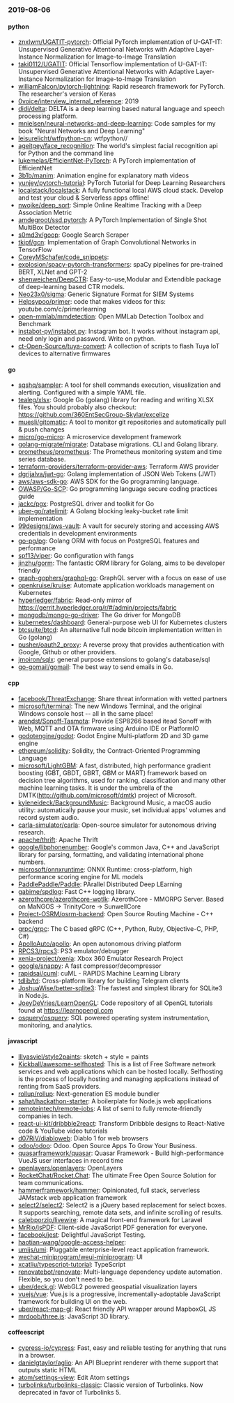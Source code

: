 ### 2019-08-06

#### python
* [znxlwm/UGATIT-pytorch](https://github.com/znxlwm/UGATIT-pytorch): Official PyTorch implementation of U-GAT-IT: Unsupervised Generative Attentional Networks with Adaptive Layer-Instance Normalization for Image-to-Image Translation
* [taki0112/UGATIT](https://github.com/taki0112/UGATIT): Official Tensorflow implementation of U-GAT-IT: Unsupervised Generative Attentional Networks with Adaptive Layer-Instance Normalization for Image-to-Image Translation
* [williamFalcon/pytorch-lightning](https://github.com/williamFalcon/pytorch-lightning): Rapid research framework for PyTorch. The researcher's version of Keras
* [0voice/interview_internal_reference](https://github.com/0voice/interview_internal_reference): 2019
* [didi/delta](https://github.com/didi/delta): DELTA is a deep learning based natural language and speech processing platform.
* [mnielsen/neural-networks-and-deep-learning](https://github.com/mnielsen/neural-networks-and-deep-learning): Code samples for my book "Neural Networks and Deep Learning"
* [leisurelicht/wtfpython-cn](https://github.com/leisurelicht/wtfpython-cn): wtfpython// 
* [ageitgey/face_recognition](https://github.com/ageitgey/face_recognition): The world's simplest facial recognition api for Python and the command line
* [lukemelas/EfficientNet-PyTorch](https://github.com/lukemelas/EfficientNet-PyTorch): A PyTorch implementation of EfficientNet
* [3b1b/manim](https://github.com/3b1b/manim): Animation engine for explanatory math videos
* [yunjey/pytorch-tutorial](https://github.com/yunjey/pytorch-tutorial): PyTorch Tutorial for Deep Learning Researchers
* [localstack/localstack](https://github.com/localstack/localstack):  A fully functional local AWS cloud stack. Develop and test your cloud & Serverless apps offline!
* [nwojke/deep_sort](https://github.com/nwojke/deep_sort): Simple Online Realtime Tracking with a Deep Association Metric
* [amdegroot/ssd.pytorch](https://github.com/amdegroot/ssd.pytorch): A PyTorch Implementation of Single Shot MultiBox Detector
* [s0md3v/goop](https://github.com/s0md3v/goop): Google Search Scraper
* [tkipf/gcn](https://github.com/tkipf/gcn): Implementation of Graph Convolutional Networks in TensorFlow
* [CoreyMSchafer/code_snippets](https://github.com/CoreyMSchafer/code_snippets): 
* [explosion/spacy-pytorch-transformers](https://github.com/explosion/spacy-pytorch-transformers):  spaCy pipelines for pre-trained BERT, XLNet and GPT-2
* [shenweichen/DeepCTR](https://github.com/shenweichen/DeepCTR): Easy-to-use,Modular and Extendible package of deep-learning based CTR models.
* [Neo23x0/sigma](https://github.com/Neo23x0/sigma): Generic Signature Format for SIEM Systems
* [Helpsypoo/primer](https://github.com/Helpsypoo/primer): code that makes videos for this: youtube.com/c/primerlearning
* [open-mmlab/mmdetection](https://github.com/open-mmlab/mmdetection): Open MMLab Detection Toolbox and Benchmark
* [instabot-py/instabot.py](https://github.com/instabot-py/instabot.py): Instagram bot. It works without instagram api, need only login and password. Write on python.
* [ct-Open-Source/tuya-convert](https://github.com/ct-Open-Source/tuya-convert): A collection of scripts to flash Tuya IoT devices to alternative firmwares

#### go
* [sqshq/sampler](https://github.com/sqshq/sampler): A tool for shell commands execution, visualization and alerting. Configured with a simple YAML file.
* [tealeg/xlsx](https://github.com/tealeg/xlsx): Google Go (golang) library for reading and writing XLSX files. You should probably also checkout: https://github.com/360EntSecGroup-Skylar/excelize
* [muesli/gitomatic](https://github.com/muesli/gitomatic): A tool to monitor git repositories and automatically pull & push changes
* [micro/go-micro](https://github.com/micro/go-micro): A microservice development framework
* [golang-migrate/migrate](https://github.com/golang-migrate/migrate): Database migrations. CLI and Golang library.
* [prometheus/prometheus](https://github.com/prometheus/prometheus): The Prometheus monitoring system and time series database.
* [terraform-providers/terraform-provider-aws](https://github.com/terraform-providers/terraform-provider-aws): Terraform AWS provider
* [dgrijalva/jwt-go](https://github.com/dgrijalva/jwt-go): Golang implementation of JSON Web Tokens (JWT)
* [aws/aws-sdk-go](https://github.com/aws/aws-sdk-go): AWS SDK for the Go programming language.
* [OWASP/Go-SCP](https://github.com/OWASP/Go-SCP): Go programming language secure coding practices guide
* [jackc/pgx](https://github.com/jackc/pgx): PostgreSQL driver and toolkit for Go
* [uber-go/ratelimit](https://github.com/uber-go/ratelimit): A Golang blocking leaky-bucket rate limit implementation
* [99designs/aws-vault](https://github.com/99designs/aws-vault): A vault for securely storing and accessing AWS credentials in development environments
* [go-pg/pg](https://github.com/go-pg/pg): Golang ORM with focus on PostgreSQL features and performance
* [spf13/viper](https://github.com/spf13/viper): Go configuration with fangs
* [jinzhu/gorm](https://github.com/jinzhu/gorm): The fantastic ORM library for Golang, aims to be developer friendly
* [graph-gophers/graphql-go](https://github.com/graph-gophers/graphql-go): GraphQL server with a focus on ease of use
* [openkruise/kruise](https://github.com/openkruise/kruise): Automate application workloads management on Kubernetes
* [hyperledger/fabric](https://github.com/hyperledger/fabric): Read-only mirror of https://gerrit.hyperledger.org/r/#/admin/projects/fabric
* [mongodb/mongo-go-driver](https://github.com/mongodb/mongo-go-driver): The Go driver for MongoDB
* [kubernetes/dashboard](https://github.com/kubernetes/dashboard): General-purpose web UI for Kubernetes clusters
* [btcsuite/btcd](https://github.com/btcsuite/btcd): An alternative full node bitcoin implementation written in Go (golang)
* [pusher/oauth2_proxy](https://github.com/pusher/oauth2_proxy): A reverse proxy that provides authentication with Google, Github or other providers.
* [jmoiron/sqlx](https://github.com/jmoiron/sqlx): general purpose extensions to golang's database/sql
* [go-gomail/gomail](https://github.com/go-gomail/gomail): The best way to send emails in Go.

#### cpp
* [facebook/ThreatExchange](https://github.com/facebook/ThreatExchange): Share threat information with vetted partners
* [microsoft/terminal](https://github.com/microsoft/terminal): The new Windows Terminal, and the original Windows console host -- all in the same place!
* [arendst/Sonoff-Tasmota](https://github.com/arendst/Sonoff-Tasmota): Provide ESP8266 based itead Sonoff with Web, MQTT and OTA firmware using Arduino IDE or PlatformIO
* [godotengine/godot](https://github.com/godotengine/godot): Godot Engine  Multi-platform 2D and 3D game engine
* [ethereum/solidity](https://github.com/ethereum/solidity): Solidity, the Contract-Oriented Programming Language
* [microsoft/LightGBM](https://github.com/microsoft/LightGBM): A fast, distributed, high performance gradient boosting (GBT, GBDT, GBRT, GBM or MART) framework based on decision tree algorithms, used for ranking, classification and many other machine learning tasks. It is under the umbrella of the DMTK(http://github.com/microsoft/dmtk) project of Microsoft.
* [kyleneideck/BackgroundMusic](https://github.com/kyleneideck/BackgroundMusic): Background Music, a macOS audio utility: automatically pause your music, set individual apps' volumes and record system audio.
* [carla-simulator/carla](https://github.com/carla-simulator/carla): Open-source simulator for autonomous driving research.
* [apache/thrift](https://github.com/apache/thrift): Apache Thrift
* [google/libphonenumber](https://github.com/google/libphonenumber): Google's common Java, C++ and JavaScript library for parsing, formatting, and validating international phone numbers.
* [microsoft/onnxruntime](https://github.com/microsoft/onnxruntime): ONNX Runtime: cross-platform, high performance scoring engine for ML models
* [PaddlePaddle/Paddle](https://github.com/PaddlePaddle/Paddle): PArallel Distributed Deep LEarning 
* [gabime/spdlog](https://github.com/gabime/spdlog): Fast C++ logging library.
* [azerothcore/azerothcore-wotlk](https://github.com/azerothcore/azerothcore-wotlk): AzerothCore - MMORPG Server. Based on MaNGOS -> TrinityCore -> SunwellCore
* [Project-OSRM/osrm-backend](https://github.com/Project-OSRM/osrm-backend): Open Source Routing Machine - C++ backend
* [grpc/grpc](https://github.com/grpc/grpc): The C based gRPC (C++, Python, Ruby, Objective-C, PHP, C#)
* [ApolloAuto/apollo](https://github.com/ApolloAuto/apollo): An open autonomous driving platform
* [RPCS3/rpcs3](https://github.com/RPCS3/rpcs3): PS3 emulator/debugger
* [xenia-project/xenia](https://github.com/xenia-project/xenia): Xbox 360 Emulator Research Project
* [google/snappy](https://github.com/google/snappy): A fast compressor/decompressor
* [rapidsai/cuml](https://github.com/rapidsai/cuml): cuML - RAPIDS Machine Learning Library
* [tdlib/td](https://github.com/tdlib/td): Cross-platform library for building Telegram clients
* [JoshuaWise/better-sqlite3](https://github.com/JoshuaWise/better-sqlite3): The fastest and simplest library for SQLite3 in Node.js.
* [JoeyDeVries/LearnOpenGL](https://github.com/JoeyDeVries/LearnOpenGL): Code repository of all OpenGL tutorials found at https://learnopengl.com
* [osquery/osquery](https://github.com/osquery/osquery): SQL powered operating system instrumentation, monitoring, and analytics.

#### javascript
* [lllyasviel/style2paints](https://github.com/lllyasviel/style2paints): sketch + style = paints 
* [Kickball/awesome-selfhosted](https://github.com/Kickball/awesome-selfhosted): This is a list of Free Software network services and web applications which can be hosted locally. Selfhosting is the process of locally hosting and managing applications instead of renting from SaaS providers.
* [rollup/rollup](https://github.com/rollup/rollup): Next-generation ES module bundler
* [sahat/hackathon-starter](https://github.com/sahat/hackathon-starter): A boilerplate for Node.js web applications
* [remoteintech/remote-jobs](https://github.com/remoteintech/remote-jobs): A list of semi to fully remote-friendly companies in tech.
* [react-ui-kit/dribbble2react](https://github.com/react-ui-kit/dribbble2react): Transform Dribbble designs to React-Native code & YouTube video tutorials
* [d07RiV/diabloweb](https://github.com/d07RiV/diabloweb): Diablo 1 for web browsers
* [odoo/odoo](https://github.com/odoo/odoo): Odoo. Open Source Apps To Grow Your Business.
* [quasarframework/quasar](https://github.com/quasarframework/quasar): Quasar Framework - Build high-performance VueJS user interfaces in record time
* [openlayers/openlayers](https://github.com/openlayers/openlayers): OpenLayers
* [RocketChat/Rocket.Chat](https://github.com/RocketChat/Rocket.Chat): The ultimate Free Open Source Solution for team communications.
* [hammerframework/hammer](https://github.com/hammerframework/hammer): Opinionated, full stack, serverless JAMstack web application framework
* [select2/select2](https://github.com/select2/select2): Select2 is a jQuery based replacement for select boxes. It supports searching, remote data sets, and infinite scrolling of results.
* [calebporzio/livewire](https://github.com/calebporzio/livewire): A magical front-end framework for Laravel
* [MrRio/jsPDF](https://github.com/MrRio/jsPDF): Client-side JavaScript PDF generation for everyone.
* [facebook/jest](https://github.com/facebook/jest): Delightful JavaScript Testing.
* [haotian-wang/google-access-helper](https://github.com/haotian-wang/google-access-helper): 
* [umijs/umi](https://github.com/umijs/umi):  Pluggable enterprise-level react application framework.
* [wechat-miniprogram/weui-miniprogram](https://github.com/wechat-miniprogram/weui-miniprogram): UI
* [xcatliu/typescript-tutorial](https://github.com/xcatliu/typescript-tutorial): TypeScript 
* [renovatebot/renovate](https://github.com/renovatebot/renovate): Multi-language dependency update automation. Flexible, so you don't need to be.
* [uber/deck.gl](https://github.com/uber/deck.gl): WebGL2 powered geospatial visualization layers
* [vuejs/vue](https://github.com/vuejs/vue):  Vue.js is a progressive, incrementally-adoptable JavaScript framework for building UI on the web.
* [uber/react-map-gl](https://github.com/uber/react-map-gl): React friendly API wrapper around MapboxGL JS
* [mrdoob/three.js](https://github.com/mrdoob/three.js): JavaScript 3D library.

#### coffeescript
* [cypress-io/cypress](https://github.com/cypress-io/cypress): Fast, easy and reliable testing for anything that runs in a browser.
* [danielgtaylor/aglio](https://github.com/danielgtaylor/aglio): An API Blueprint renderer with theme support that outputs static HTML
* [atom/settings-view](https://github.com/atom/settings-view):  Edit Atom settings
* [turbolinks/turbolinks-classic](https://github.com/turbolinks/turbolinks-classic): Classic version of Turbolinks. Now deprecated in favor of Turbolinks 5.

